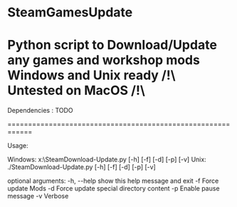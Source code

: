 # SteamGamesUpdate
Python script to Download/Update any games and workshop mods
Windows and Unix ready
/!\ Untested on MacOS /!\
============================================================

Dependencies :
  TODO


============================================================

Usage: 

Windows:
x:\SteamDownload-Update.py [-h] [-f] [-d] [-p] [-v]
Unix:
./SteamDownload-Update.py [-h] [-f] [-d] [-p] [-v]

optional arguments:
  -h, --help  show this help message and exit
  -f          Force update Mods
  -d          Force update special directory content
  -p          Enable pause message
  -v          Verbose
